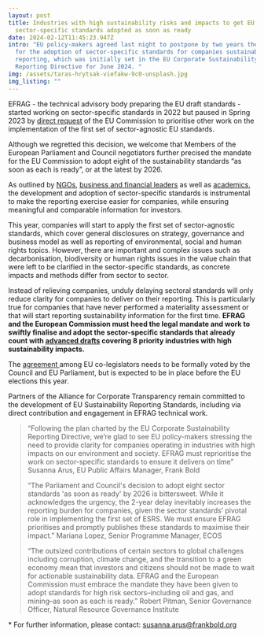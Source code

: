 ```yaml
---
layout: post
title: Industries with high sustainability risks and impacts to get EU
  sector-specific standards adopted as soon as ready
date: 2024-02-12T11:45:23.947Z
intro: "EU policy-makers agreed last night to postpone by two years the deadline
  for the adoption of sector-specific standards for companies sustainability
  reporting, which was initially set in the EU Corporate Sustainability
  Reporting Directive for June 2024. "
img: /assets/taras-hrytsak-viefakw-9c0-unsplash.jpg
img_listing: ""
---
```

EFRAG - the technical advisory body preparing the EU draft standards - started working on sector-specific standards in 2022 but paused in Spring 2023 by [direct request](https://ec.europa.eu/commission/presscorner/detail/en/SPEECH_23_1812) of the EU Commission to prioritise other work on the implementation of the first set of sector-agnostic EU standards. 

Although we regretted this decision, we welcome that Members of the European Parliament and Council negotiators further precised the mandate for the EU Commission to adopt eight of the sustainability standards “as soon as each is ready”, or at the latest by 2026. 

As outlined by [NGOs](https://en.frankbold.org/sites/default/files/publikace/briefing_sector-specific_esrs_for_a_pragmatic_and_cost-effective_disclosure_regime_frank_bold.pdf), [business and financial leaders](https://statementesrs.wixsite.com/signatories) as well as [academics](https://climateandcompany.org/wp-content/uploads/2024/02/Postponing-sector-specific-standards_Academic-Letter2.pdf), the development and adoption of sector-specific standards is instrumental to make the reporting exercise easier for companies, while ensuring meaningful and comparable information for investors. 

This year, companies will start to apply the first set of sector-agnostic standards, which cover general disclosures on strategy, governance and business model as well as reporting of environmental, social and human rights topics. However, there are important and complex issues such as decarbonisation, biodiversity or human rights issues in the value chain that were left to be clarified in the sector-specific standards, as concrete impacts and methods differ from sector to sector. 

Instead of relieving companies, unduly delaying sectoral standards will only reduce clarity for companies to deliver on their reporting. This is particularly true for companies that have never performed a materiality assessment or that will start reporting sustainability information for the first time. **EFRAG and the European Commission must heed the legal mandate and work to swiftly finalise and adopt the sector-specific standards that already count with [advanced drafts](https://www.efrag.org/lab5#subtitle2) covering 8 priority industries with high sustainability impacts.** 

The [agreement ](https://www.europarl.europa.eu/news/en/press-room/20240205IPR17414/deal-on-delayed-reporting-standards-for-some-companies)among EU co-legislators needs to be formally voted by the Council and EU Parliament, but is expected to be in place before the EU elections this year. 

Partners of the Alliance for Corporate Transparency remain committed to the development of EU Sustainability Reporting Standards, including via direct contribution and engagement in EFRAG technical work. 

> “Following the plan charted by the EU Corporate Sustainability Reporting Directive, we’re glad to see EU policy-makers stressing the need to provide clarity for companies operating in industries with high impacts on our environment and society. EFRAG must reprioritise the work on sector-specific standards to ensure it delivers on time” Susanna Arus, EU Public Affairs Manager, Frank Bold
>
> “The Parliament and Council's decision to adopt eight sector standards 'as soon as ready' by 2026 is bittersweet. While it acknowledges the urgency, the 2-year delay inevitably increases the reporting burden for companies, given the sector standards’ pivotal role in implementing the first set of ESRS. We must ensure EFRAG prioritises and promptly publishes these standards to maximise their impact.” Mariana Lopez, Senior Programme Manager, ECOS
>
> “The outsized contributions of certain sectors to global challenges including corruption, climate change, and the transition to a green economy mean that investors and citizens should not be made to wait for actionable sustainability data. EFRAG and the European Commission must embrace the mandate they have been given to adopt standards for high risk sectors–including oil and gas, and mining–as soon as each is ready.” Robert Pitman, Senior Governance Officer, Natural Resource Governance Institute



\* For further information, please contact: susanna.arus@frankbold.org
